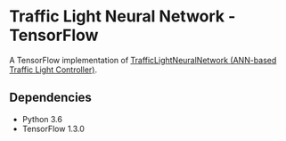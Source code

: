 # Traffic Light Neural Network - TensorFlow

A TensorFlow implementation of [TrafficLightNeuralNetwork (ANN-based Traffic Light Controller)](https://github.com/raymelon/TrafficLightNeuralNetwork).

## Dependencies

- Python 3.6
- TensorFlow 1.3.0
